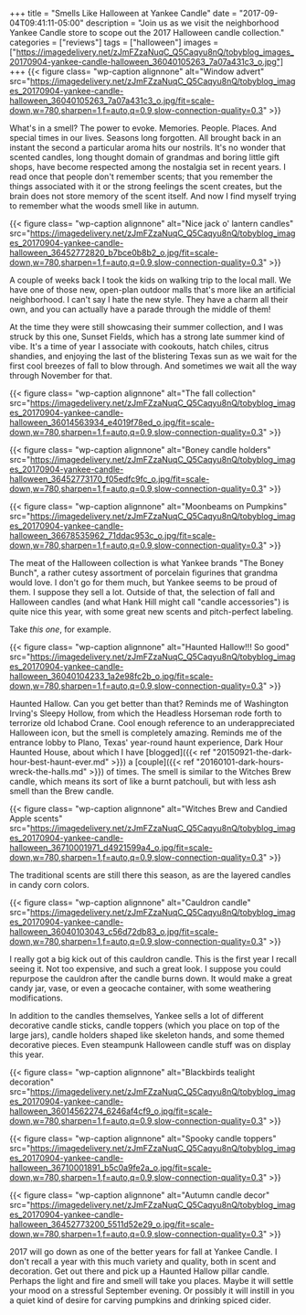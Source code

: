 +++
title = "Smells Like Halloween at Yankee Candle"
date = "2017-09-04T09:41:11-05:00"
description = "Join us as we visit the neighborhood Yankee Candle store to scope out the 2017 Halloween candle collection."
categories = ["reviews"]
tags = ["halloween"]
images =["https://imagedelivery.net/zJmFZzaNuqC_Q5Caqyu8nQ/tobyblog_images_20170904-yankee-candle-halloween_36040105263_7a07a431c3_o.jpg"]
+++
{{< figure class= "wp-caption alignnone" alt="Window advert" src="https://imagedelivery.net/zJmFZzaNuqC_Q5Caqyu8nQ/tobyblog_images_20170904-yankee-candle-halloween_36040105263_7a07a431c3_o.jpg/fit=scale-down,w=780,sharpen=1,f=auto,q=0.9,slow-connection-quality=0.3" >}}

What's in a smell? The power to evoke. Memories. People. Places. And special times in our lives. Seasons long forgotten. All brought back in an instant the second a particular aroma hits our nostrils. It's no wonder that scented candles, long thought domain of grandmas and boring little gift shops, have become respected among the nostalgia set in recent years. I read once that people don't remember scents; that you remember the things associated with it or the strong feelings the scent creates, but the brain does not store memory of the scent itself. And now I find myself trying to remember what the woods smell like in autumn.
<!--more-->

{{< figure class= "wp-caption alignnone" alt="Nice jack o' lantern candles" src="https://imagedelivery.net/zJmFZzaNuqC_Q5Caqyu8nQ/tobyblog_images_20170904-yankee-candle-halloween_36452772820_b7bce0b8b2_o.jpg/fit=scale-down,w=780,sharpen=1,f=auto,q=0.9,slow-connection-quality=0.3" >}}

A couple of weeks back I took the kids on walking trip to the local mall. We have one of those new, open-plan outdoor malls that's more like an artificial neighborhood. I can't say I hate the new style. They have a charm all their own, and you can actually have a parade through the middle of them! 

At the time they were still showcasing their summer collection, and I was struck by this one, Sunset Fields, which has a strong late summer kind of vibe. It's a time of year I associate with cookouts, hatch chiles, citrus shandies, and enjoying the last of the blistering Texas sun as we wait for the first cool breezes of fall to blow through. And sometimes we wait all the way through November for that.

{{< figure class= "wp-caption alignnone" alt="The fall collection" src="https://imagedelivery.net/zJmFZzaNuqC_Q5Caqyu8nQ/tobyblog_images_20170904-yankee-candle-halloween_36014563934_e4019f78ed_o.jpg/fit=scale-down,w=780,sharpen=1,f=auto,q=0.9,slow-connection-quality=0.3" >}}

{{< figure class= "wp-caption alignnone" alt="Boney candle holders" src="https://imagedelivery.net/zJmFZzaNuqC_Q5Caqyu8nQ/tobyblog_images_20170904-yankee-candle-halloween_36452773170_f05edfc9fc_o.jpg/fit=scale-down,w=780,sharpen=1,f=auto,q=0.9,slow-connection-quality=0.3" >}}

{{< figure class= "wp-caption alignnone" alt="Moonbeams on Pumpkins" src="https://imagedelivery.net/zJmFZzaNuqC_Q5Caqyu8nQ/tobyblog_images_20170904-yankee-candle-halloween_36678535962_71ddac953c_o.jpg/fit=scale-down,w=780,sharpen=1,f=auto,q=0.9,slow-connection-quality=0.3" >}}

The meat of the Halloween collection is what Yankee brands "The Boney Bunch", a rather cutesy assortment of porcelain figurines that grandma would love. I don't go for them much, but Yankee seems to be proud of them. I suppose they sell a lot. Outside of that, the selection of fall and Halloween candles (and what Hank Hill might call "candle accessories") is quite nice this year, with some great new scents and pitch-perfect labeling.

Take _this one_, for example.

{{< figure class= "wp-caption alignnone" alt="Haunted Hallow!!! So good" src="https://imagedelivery.net/zJmFZzaNuqC_Q5Caqyu8nQ/tobyblog_images_20170904-yankee-candle-halloween_36040104233_1a2e98fc2b_o.jpg/fit=scale-down,w=780,sharpen=1,f=auto,q=0.9,slow-connection-quality=0.3" >}}

Haunted Hallow. Can you get better than that? Reminds me of Washington Irving's Sleepy Hollow, from which the Headless Horseman rode forth to terrorize old Ichabod Crane. Cool enough reference to an underappreciated Halloween icon, but the smell is completely amazing. Reminds me of the entrance lobby to Plano, Texas' year-round haunt experience, Dark Hour Haunted House, about which I have [blogged]({{< ref "20150921-the-dark-hour-best-haunt-ever.md" >}}) a [couple]({{< ref "20160101-dark-hours-wreck-the-halls.md" >}}) of times. The smell is similar to the Witches Brew candle, which means its sort of like a burnt patchouli, but with less ash smell than the Brew candle. 
           
{{< figure class= "wp-caption alignnone" alt="Witches Brew and Candied Apple scents" src="https://imagedelivery.net/zJmFZzaNuqC_Q5Caqyu8nQ/tobyblog_images_20170904-yankee-candle-halloween_36710001971_d4921599a4_o.jpg/fit=scale-down,w=780,sharpen=1,f=auto,q=0.9,slow-connection-quality=0.3" >}}

The traditional scents are still there this season, as are the layered candles in candy corn colors.

{{< figure class= "wp-caption alignnone" alt="Cauldron candle" src="https://imagedelivery.net/zJmFZzaNuqC_Q5Caqyu8nQ/tobyblog_images_20170904-yankee-candle-halloween_36040103043_c56d72db83_o.jpg/fit=scale-down,w=780,sharpen=1,f=auto,q=0.9,slow-connection-quality=0.3" >}}

I really got a big kick out of this cauldron candle. This is the first year I recall seeing it. Not too expensive, and such a great look. I suppose you could repurpose the cauldron after the candle burns down. It would make a great candy jar, vase, or even a geocache container, with some weathering modifications.

In addition to the candles themselves, Yankee sells a lot of different decorative candle sticks, candle toppers (which you place on top of the large jars), candle holders shaped like skeleton hands, and some themed decorative pieces. Even steampunk Halloween candle stuff was on display this year.

{{< figure class= "wp-caption alignnone" alt="Blackbirds tealight decoration" src="https://imagedelivery.net/zJmFZzaNuqC_Q5Caqyu8nQ/tobyblog_images_20170904-yankee-candle-halloween_36014562274_6246af4cf9_o.jpg/fit=scale-down,w=780,sharpen=1,f=auto,q=0.9,slow-connection-quality=0.3" >}}

{{< figure class= "wp-caption alignnone" alt="Spooky candle toppers" src="https://imagedelivery.net/zJmFZzaNuqC_Q5Caqyu8nQ/tobyblog_images_20170904-yankee-candle-halloween_36710001891_b5c0a9fe2a_o.jpg/fit=scale-down,w=780,sharpen=1,f=auto,q=0.9,slow-connection-quality=0.3" >}}

{{< figure class= "wp-caption alignnone" alt="Autumn candle decor" src="https://imagedelivery.net/zJmFZzaNuqC_Q5Caqyu8nQ/tobyblog_images_20170904-yankee-candle-halloween_36452773200_5511d52e29_o.jpg/fit=scale-down,w=780,sharpen=1,f=auto,q=0.9,slow-connection-quality=0.3" >}}

2017 will go down as one of the better years for fall at Yankee Candle. I don't recall a year with this much variety and quality, both in scent and decoration. Get out there and pick up a Haunted Hallow pillar candle. Perhaps the light and fire and smell will take you places. Maybe it will settle your mood on a stressful September evening. Or possibly it will instill in you a quiet kind of desire for carving pumpkins and drinking spiced cider.
